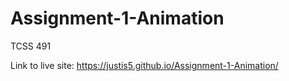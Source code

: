 # Assignment-1-Animation
TCSS 491 

Link to live site: https://justis5.github.io/Assignment-1-Animation/